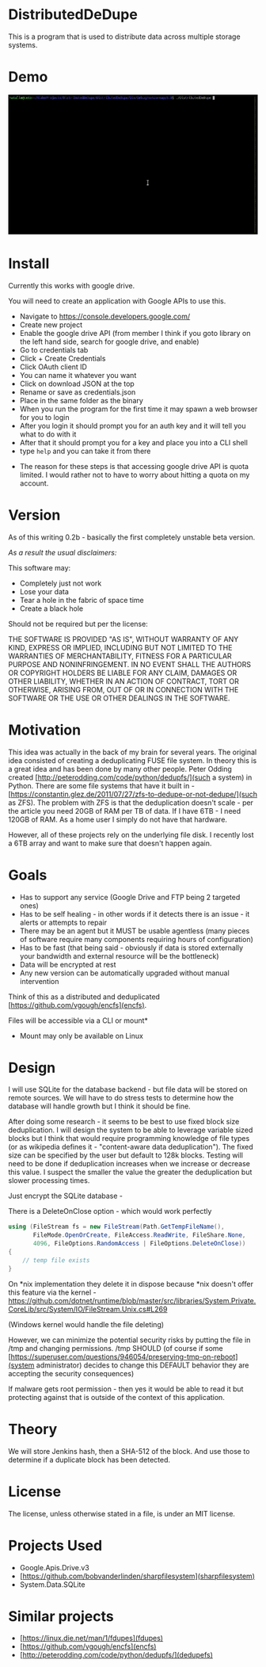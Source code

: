 # DistributedDeDupe

This is a program that is used to distribute data across multiple storage systems.

# Demo

![](media/distributeddedupe.gif)

# Install

Currently this works with google drive.

You will need to create an application with Google APIs to use this.

- Navigate to https://console.developers.google.com/
- Create new project
- Enable the google drive API (from member I think if you goto library on the left hand side, search for google drive, and enable)
- Go to credentials tab
- Click + Create Credentials
- Click OAuth client ID
- You can name it whatever you want
- Click on download JSON at the top
- Rename or save as  credentials.json
- Place in the same folder as the binary
- When you run the program for the first time it may spawn a web browser for you to login
- After you login it should prompt you for an auth key and it will tell you what to do with it
- After that it should prompt you for a key and place you into a CLI shell
- type `help` and you can take it from there

* The reason for these steps is that accessing google drive API is quota limited. I would rather not to have to worry about hitting a quota on my account.

# Version

As of this writing 0.2b - basically the first completely unstable beta version.

*As a result the usual disclaimers:*

This software may:

- Completely just not work
- Lose your data
- Tear a hole in the fabric of space time
- Create a black hole

Should not be required but per the license:

THE SOFTWARE IS PROVIDED "AS IS", WITHOUT WARRANTY OF ANY KIND, EXPRESS OR IMPLIED, INCLUDING BUT NOT LIMITED TO THE WARRANTIES OF MERCHANTABILITY, FITNESS FOR A PARTICULAR PURPOSE AND NONINFRINGEMENT. IN NO EVENT SHALL THE AUTHORS OR COPYRIGHT HOLDERS BE LIABLE FOR ANY CLAIM, DAMAGES OR OTHER LIABILITY, WHETHER IN AN ACTION OF CONTRACT, TORT OR OTHERWISE, ARISING FROM, OUT OF OR IN CONNECTION WITH THE SOFTWARE OR THE USE OR OTHER DEALINGS IN THE SOFTWARE.

# Motivation

This idea was actually in the back of my brain for several years. The original idea consisted of creating a deduplicating FUSE file system. In theory this is a great idea and has been done by many other people. Peter Odding created [http://peterodding.com/code/python/dedupfs/](such a system) in Python. There are some file systems that have it built in - [https://constantin.glez.de/2011/07/27/zfs-to-dedupe-or-not-dedupe/](such as ZFS). The problem with ZFS is that the deduplication doesn't scale - per the article you need 20GB of RAM per TB of data. If I have 6TB - I need 120GB of RAM. As a home user I simply do not have that hardware.

However, all of these projects rely on the underlying file disk. I recently lost a 6TB array and want to make sure that doesn't happen again.

# Goals

- Has to support any service (Google Drive and FTP being 2 targeted ones)
- Has to be self healing - in other words if it detects there is an issue - it alerts or attempts to repair
- There may be an agent but it MUST be usable agentless (many pieces of software require many components requiring hours of configuration)
- Has to be fast (that being said - obviously if data is stored externally your bandwidth and external resource will be the bottleneck)
- Data will be encrypted at rest
- Any new version can be automatically upgraded without manual intervention

Think of this as a distributed and deduplicated [https://github.com/vgough/encfs](encfs).

Files will be accessible via a CLI or mount*

* Mount may only be available on Linux

# Design

I will use SQLite for the database backend - but file data will be stored on remote sources. We will have to do stress tests to determine how the database will handle growth but I think it should be fine.

After doing some research - it seems to be best to use fixed block size deduplication. I will design the system to be able to leverage variable sized blocks but I think that would require programming knowledge of file types (or as wikipedia defines it - "content-aware data deduplication"). The fixed size can be specified by the user but default to 128k blocks. Testing will need to be done if deduplication increases when we increase or decrease this value. I suspect the smaller the value the greater the deduplication but slower processing times.

Just encrypt the SQLite database - 

There is a DeleteOnClose option - which would work perfectly

```c#
using (FileStream fs = new FileStream(Path.GetTempFileName(),
       FileMode.OpenOrCreate, FileAccess.ReadWrite, FileShare.None,
       4096, FileOptions.RandomAccess | FileOptions.DeleteOnClose))
{
    // temp file exists
}
```

On *nix implementation they delete it in dispose because *nix doesn't offer this feature via the kernel - https://github.com/dotnet/runtime/blob/master/src/libraries/System.Private.CoreLib/src/System/IO/FileStream.Unix.cs#L269

(Windows kernel would handle the file deleting)

However, we can minimize the potential security risks by putting the file in /tmp and changing permissions. /tmp SHOULD (of course if some [https://superuser.com/questions/946054/preserving-tmp-on-reboot](system administrator) decides to change this DEFAULT behavior they are accepting the security consequences)

If malware gets root permission - then yes it would be able to read it but protecting against that is outside of the context of this application.

# Theory

We will store Jenkins hash, then a SHA-512 of the block. And use those to determine if a duplicate block has been detected.

# License

The license, unless otherwise stated in a file, is under an MIT license.

# Projects Used

- Google.Apis.Drive.v3
- [https://github.com/bobvanderlinden/sharpfilesystem](sharpfilesystem)
- System.Data.SQLite

# Similar projects

- [https://linux.die.net/man/1/fdupes](fdupes)
- [https://github.com/vgough/encfs](encfs)
- [http://peterodding.com/code/python/dedupfs/](dedupefs)

